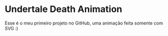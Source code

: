 # Undertale Death Animation
Esse é o meu primeiro projeto no GitHub, uma animação feita somente com SVG :)
